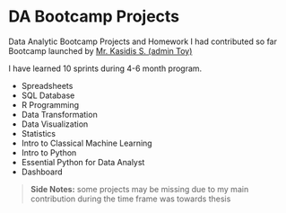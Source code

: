 # DA Bootcamp Projects
Data Analytic Bootcamp Projects and Homework I had contributed so far
Bootcamp launched by [Mr. Kasidis S. (admin Toy)](https://www.linkedin.com/in/kasidistoy/)

I have learned 10 sprints during 4-6 month program.

+ Spreadsheets
+ SQL Database
+ R Programming
+ Data Transformation
+ Data Visualization
+ Statistics
+ Intro to Classical Machine Learning
+ Intro to Python
+ Essential Python for Data Analyst
+ Dashboard



> __Side Notes:__ some projects may be missing due to my main contribution during the time frame was towards thesis
